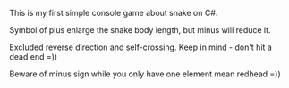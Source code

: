 This is my first simple console game about snake on C#.

Symbol of plus enlarge the snake body length, but minus will reduce it.

Excluded reverse direction and self-crossing. Keep in mind - don't hit a dead end =))

Beware of minus sign while you only have one element mean redhead =))
